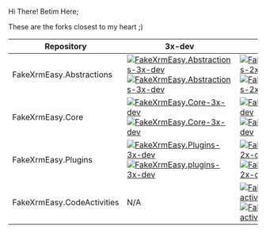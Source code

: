 Hi There!
Betim Here;

These are the forks closest to my heart ;)

|Repository|3x-dev|2x-dev|3x|main|
|----------|-----|----|--|--|
|FakeXrmEasy.Abstractions | [ ![FakeXrmEasy.Abstractions-3x-dev](https://img.shields.io/github/commits-difference/DynamicsValue/fake-xrm-easy-abstractions?base=3x-dev&head=BetimBeja%3Adynamicsvalue-fake-xrm-easy-abstractions%3A3x-dev&style=for-the-badge&label=outgoing)](https://github.com/DynamicsValue/fake-xrm-easy-abstractions/compare/3x-dev...BetimBeja:dynamicsvalue-fake-xrm-easy-abstractions:3x-dev) <br /> [ ![FakeXrmEasy.Abstractions-3x-dev](https://img.shields.io/github/commits-difference/BetimBeja/dynamicsvalue-fake-xrm-easy-abstractions?base=3x-dev&head=dynamicsvalue%3Afake-xrm-easy-abstractions%3A3x-dev&style=for-the-badge&label=incoming)](https://github.com/BetimBeja/dynamicsvalue-fake-xrm-easy-abstractions/compare/3x-dev...DynamicsValue:fake-xrm-easy-abstractions:3x-dev) | [ ![FakeXrmEasy.Abstractions-2x-dev](https://img.shields.io/github/commits-difference/DynamicsValue/fake-xrm-easy-abstractions?base=2x-dev&head=BetimBeja%3Adynamicsvalue-fake-xrm-easy-abstractions%3A2x-dev&style=for-the-badge&label=outgoing)](https://github.com/DynamicsValue/fake-xrm-easy-abstractions/compare/2x-dev...BetimBeja:dynamicsvalue-fake-xrm-easy-abstractions:2x-dev) <br /> [ ![FakeXrmEasy.Abstractions-2x-dev](https://img.shields.io/github/commits-difference/BetimBeja/dynamicsvalue-fake-xrm-easy-abstractions?base=2x-dev&head=DynamicsValue%3Afake-xrm-easy-abstractions%3A2x-dev&style=for-the-badge&label=incoming)](https://github.com/BetimBeja/dynamicsvalue-fake-xrm-easy-abstractions/compare/2x-dev...DynamicsValue:fake-xrm-easy-abstractions:2x-dev) | [ ![FakeXrmEasy.Abstractions-3x](https://img.shields.io/github/commits-difference/dynamicsvalue/fake-xrm-easy-abstractions?base=3x&head=BetimBeja%3Adynamicsvalue-fake-xrm-easy-abstractions%3A3x&style=for-the-badge&label=outgoing)](https://github.com/DynamicsValue/fake-xrm-easy-abstractions/compare/3x...BetimBeja:dynamicsvalue-fake-xrm-easy-abstractions:3x) <br />  [ ![FakeXrmEasy.Abstractions-3x](https://img.shields.io/github/commits-difference/BetimBeja/dynamicsvalue-fake-xrm-easy-abstractions?base=3x&head=dynamicsvalue%3Afake-xrm-easy-abstractions%3A3x&style=for-the-badge&label=incoming)](https://github.com/BetimBeja/dynamicsvalue-fake-xrm-easy-abstractions/compare/3x...DynamicsValue:fake-xrm-easy-abstractions:3x) | [ ![FakeXrmEasy.Abstractions-main](https://img.shields.io/github/commits-difference/DynamicsValue/fake-xrm-easy-abstractions?base=main&head=BetimBeja%3Adynamicsvalue-fake-xrm-easy-abstractions%3Amain&style=for-the-badge&label=outgoing)](https://github.com/DynamicsValue/fake-xrm-easy-abstractions/compare/main...BetimBeja:dynamicsvalue-fake-xrm-easy-abstractions:main) <br />  [ ![FakeXrmEasy.Abstractions-main](https://img.shields.io/github/commits-difference/BetimBeja/dynamicsvalue-fake-xrm-easy-abstractions?base=main&head=dynamicsvalue%3Afake-xrm-easy-abstractions%3Amain&style=for-the-badge&label=incoming)](https://github.com/BetimBeja/dynamicsvalue-fake-xrm-easy-abstractions/compare/main...DynamicsValue:fake-xrm-easy-abstractions:main)
|FakeXrmEasy.Core |  [ ![FakeXrmEasy.Core-3x-dev](https://img.shields.io/github/commits-difference/DynamicsValue/fake-xrm-easy-core?base=3x-dev&head=BetimBeja%3Adynamicsvalue-fake-xrm-easy-core%3A3x-dev&style=for-the-badge&label=outgoing)](https://github.com/DynamicsValue/fake-xrm-easy-core/compare/3x-dev...BetimBeja:dynamicsvalue-fake-xrm-easy-core:3x-dev) <br /> [ ![FakeXrmEasy.Core-3x-dev](https://img.shields.io/github/commits-difference/BetimBeja/dynamicsvalue-fake-xrm-easy-core?base=3x-dev&head=dynamicsvalue%3Afake-xrm-easy-core%3A3x-dev&style=for-the-badge&label=incoming)](https://github.com/BetimBeja/dynamicsvalue-fake-xrm-easy-core/compare/3x-dev...DynamicsValue:fake-xrm-easy-core:3x-dev) | [ ![FakeXrmEasy.Core-2x-dev](https://img.shields.io/github/commits-difference/DynamicsValue/fake-xrm-easy-core?base=2x-dev&head=BetimBeja%3Adynamicsvalue-fake-xrm-easy-core%3A2x-dev&style=for-the-badge&label=outgoing)](https://github.com/DynamicsValue/fake-xrm-easy-core/compare/2x-dev...BetimBeja:dynamicsvalue-fake-xrm-easy-core:2x-dev) <br /> [ ![FakeXrmEasy.Core-2x-dev](https://img.shields.io/github/commits-difference/BetimBeja/dynamicsvalue-fake-xrm-easy-core?base=2x-dev&head=DynamicsValue%3Afake-xrm-easy-core%3A2x-dev&style=for-the-badge&label=incoming)](https://github.com/BetimBeja/dynamicsvalue-fake-xrm-easy-core/compare/2x-dev...DynamicsValue:fake-xrm-easy-core:2x-dev) | [ ![FakeXrmEasy.Core-3x](https://img.shields.io/github/commits-difference/dynamicsvalue/fake-xrm-easy-core?base=3x&head=BetimBeja%3Adynamicsvalue-fake-xrm-easy-core%3A3x&style=for-the-badge&label=outgoing)](https://github.com/DynamicsValue/fake-xrm-easy-core/compare/3x...BetimBeja:dynamicsvalue-fake-xrm-easy-core:3x) <br />  [ ![FakeXrmEasy.Core-3x](https://img.shields.io/github/commits-difference/BetimBeja/dynamicsvalue-fake-xrm-easy-core?base=3x&head=dynamicsvalue%3Afake-xrm-easy-core%3A3x&style=for-the-badge&label=incoming)](https://github.com/BetimBeja/dynamicsvalue-fake-xrm-easy-core/compare/3x...DynamicsValue:fake-xrm-easy-core:3x) | [ ![FakeXrmEasy.Core-main](https://img.shields.io/github/commits-difference/DynamicsValue/fake-xrm-easy-core?base=main&head=BetimBeja%3Adynamicsvalue-fake-xrm-easy-core%3Amain&style=for-the-badge&label=outgoing)](https://github.com/DynamicsValue/fake-xrm-easy-core/compare/main...BetimBeja:dynamicsvalue-fake-xrm-easy-core:main) <br />  [ ![FakeXrmEasy.Core-main](https://img.shields.io/github/commits-difference/BetimBeja/dynamicsvalue-fake-xrm-easy-core?base=main&head=dynamicsvalue%3Afake-xrm-easy-core%3Amain&style=for-the-badge&label=incoming)](https://github.com/BetimBeja/dynamicsvalue-fake-xrm-easy-core/compare/main...DynamicsValue:fake-xrm-easy-core:main)
|FakeXrmEasy.Plugins | [ ![FakeXrmEasy.Plugins-3x-dev](https://img.shields.io/github/commits-difference/DynamicsValue/fake-xrm-easy-plugins?base=3x-dev&head=BetimBeja%3Adynamicsvalue-fake-xrm-easy-plugins%3A3x-dev&style=for-the-badge&label=outgoing)](https://github.com/DynamicsValue/fake-xrm-easy-plugins/compare/3x-dev...BetimBeja:dynamicsvalue-fake-xrm-easy-plugins:3x-dev) <br /> [ ![FakeXrmEasy.plugins-3x-dev](https://img.shields.io/github/commits-difference/BetimBeja/dynamicsvalue-fake-xrm-easy-plugins?base=3x-dev&head=dynamicsvalue%3Afake-xrm-easy-plugins%3A3x-dev&style=for-the-badge&label=incoming)](https://github.com/BetimBeja/dynamicsvalue-fake-xrm-easy-plugins/compare/3x-dev...DynamicsValue:fake-xrm-easy-plugins:3x-dev) | [ ![FakeXrmEasy.plugins-2x-dev](https://img.shields.io/github/commits-difference/DynamicsValue/fake-xrm-easy-plugins?base=2x-dev&head=BetimBeja%3Adynamicsvalue-fake-xrm-easy-plugins%3A2x-dev&style=for-the-badge&label=outgoing)](https://github.com/DynamicsValue/fake-xrm-easy-plugins/compare/2x-dev...BetimBeja:dynamicsvalue-fake-xrm-easy-plugins:2x-dev) <br /> [ ![FakeXrmEasy.plugins-2x-dev](https://img.shields.io/github/commits-difference/BetimBeja/dynamicsvalue-fake-xrm-easy-plugins?base=2x-dev&head=DynamicsValue%3Afake-xrm-easy-plugins%3A2x-dev&style=for-the-badge&label=incoming)](https://github.com/BetimBeja/dynamicsvalue-fake-xrm-easy-plugins/compare/2x-dev...DynamicsValue:fake-xrm-easy-plugins:2x-dev) | [ ![FakeXrmEasy.plugins-3x](https://img.shields.io/github/commits-difference/dynamicsvalue/fake-xrm-easy-plugins?base=3x&head=BetimBeja%3Adynamicsvalue-fake-xrm-easy-plugins%3A3x&style=for-the-badge&label=outgoing)](https://github.com/DynamicsValue/fake-xrm-easy-plugins/compare/3x...BetimBeja:dynamicsvalue-fake-xrm-easy-plugins:3x) <br />  [ ![FakeXrmEasy.plugins-3x](https://img.shields.io/github/commits-difference/BetimBeja/dynamicsvalue-fake-xrm-easy-plugins?base=3x&head=dynamicsvalue%3Afake-xrm-easy-plugins%3A3x&style=for-the-badge&label=incoming)](https://github.com/BetimBeja/dynamicsvalue-fake-xrm-easy-plugins/compare/3x...DynamicsValue:fake-xrm-easy-plugins:3x) | [ ![FakeXrmEasy.plugins-main](https://img.shields.io/github/commits-difference/DynamicsValue/fake-xrm-easy-plugins?base=main&head=BetimBeja%3Adynamicsvalue-fake-xrm-easy-plugins%3Amain&style=for-the-badge&label=outgoing)](https://github.com/DynamicsValue/fake-xrm-easy-plugins/compare/main...BetimBeja:dynamicsvalue-fake-xrm-easy-plugins:main) <br />  [ ![FakeXrmEasy.plugins-main](https://img.shields.io/github/commits-difference/BetimBeja/dynamicsvalue-fake-xrm-easy-plugins?base=main&head=dynamicsvalue%3Afake-xrm-easy-plugins%3Amain&style=for-the-badge&label=incoming)](https://github.com/BetimBeja/dynamicsvalue-fake-xrm-easy-plugins/compare/main...DynamicsValue:fake-xrm-easy-plugins:main)
|FakeXrmEasy.CodeActivities | N/A | [ ![FakeXrmEasy.code-activities-2x-dev](https://img.shields.io/github/commits-difference/DynamicsValue/fake-xrm-easy-code-activities?base=2x-dev&head=BetimBeja%3Adynamicsvalue-fake-xrm-easy-code-activities%3A2x-dev&style=for-the-badge&label=outgoing)](https://github.com/DynamicsValue/fake-xrm-easy-code-activities/compare/2x-dev...BetimBeja:dynamicsvalue-fake-xrm-easy-code-activities:2x-dev) <br /> [ ![FakeXrmEasy.code-activities-2x-dev](https://img.shields.io/github/commits-difference/BetimBeja/dynamicsvalue-fake-xrm-easy-code-activities?base=2x-dev&head=DynamicsValue%3Afake-xrm-easy-code-activities%3A2x-dev&style=for-the-badge&label=incoming)](https://github.com/BetimBeja/dynamicsvalue-fake-xrm-easy-code-activities/compare/2x-dev...DynamicsValue:fake-xrm-easy-code-activities:2x-dev) | N/A | [ ![FakeXrmEasy.code-activities-main](https://img.shields.io/github/commits-difference/DynamicsValue/fake-xrm-easy-code-activities?base=main&head=BetimBeja%3Adynamicsvalue-fake-xrm-easy-code-activities%3Amain&style=for-the-badge&label=outgoing)](https://github.com/DynamicsValue/fake-xrm-easy-code-activities/compare/main...BetimBeja:dynamicsvalue-fake-xrm-easy-code-activities:main) <br />  [ ![FakeXrmEasy.code-activities-main](https://img.shields.io/github/commits-difference/BetimBeja/dynamicsvalue-fake-xrm-easy-code-activities?base=main&head=dynamicsvalue%3Afake-xrm-easy-code-activities%3Amain&style=for-the-badge&label=incoming)](https://github.com/BetimBeja/dynamicsvalue-fake-xrm-easy-code-activities/compare/main...DynamicsValue:fake-xrm-easy-code-activities:main)
